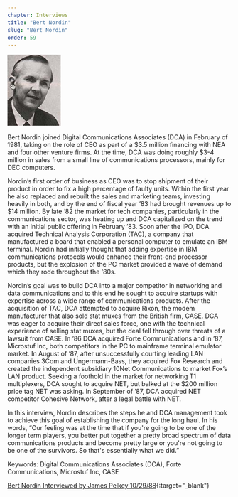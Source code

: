 ```yaml
---
chapter: Interviews
title: "Bert Nordin"
slug: "Bert Nordin"
order: 59
---
```


![Bert nordin](/assets/img/bertil-nordin-l.jpg)

Bert Nordin joined Digital Communications Associates (DCA) in February of 1981, taking on the role of CEO as part of a $3.5 million financing with NEA and four other venture firms. At the time, DCA was doing roughly $3-4 million in sales from a small line of communications processors, mainly for DEC computers.

Nordin’s first order of business as CEO was to stop shipment of their product in order to fix a high percentage of faulty units. Within the first year he also replaced and rebuilt the sales and marketing teams, investing heavily in both, and by the end of fiscal year ’83 had brought revenues up to $14 million. By late ’82 the market for tech companies, particularly in the communications sector, was heating up and DCA capitalized on the trend with an initial public offering in February ’83. Soon after the IPO, DCA acquired Technical Analysis Corporation (TAC), a company that manufactured a board that enabled a personal computer to emulate an IBM terminal. Nordin had initially thought that adding expertise in IBM communications protocols would enhance their front-end processor products, but the explosion of the PC market provided a wave of demand which they rode throughout the ‘80s.

Nordin’s goal was to build DCA into a major competitor in networking and data communications and to this end he sought to acquire startups with expertise across a wide range of communications products. After the acquisition of TAC, DCA attempted to acquire Rixon, the modem manufacturer that also sold stat muxes from the British firm, CASE. DCA was eager to acquire their direct sales force, one with the technical experience of selling stat muxes, but the deal fell through over threats of a lawsuit from CASE. In ’86 DCA acquired Forte Communications and in ’87, Microstuf Inc, both competitors in the PC to mainframe terminal emulator market. In August of ’87, after unsuccessfully courting leading LAN companies 3Com and Ungermann-Bass, they acquired Fox Research and created the independent subsidiary 10Net Communications to market Fox’s LAN product. Seeking a foothold in the market for networking T1 multiplexers, DCA sought to acquire NET, but balked at the $200 million price tag NET was asking. In September of ’87, DCA acquired NET competitor Cohesive Network, after a legal battle with NET.

In this interview, Nordin describes the steps he and DCA management took to achieve this goal of establishing the company for the long haul. In his words, “Our feeling was at the time that if you're going to be one of the longer term players, you better put together a pretty broad spectrum of data communications products and become pretty large or you're not going to be one of the survivors. So that's essentially what we did.”

Keywords: Digital Communications Associates (DCA), Forte Communications, Microstuf Inc, CASE

[Bert Nordin Interviewed by James Pelkey 10/29/88](https://archive.computerhistory.org/resources/access/text/2020/03/102792036-05-01-acc.pdf){:target="_blank"}
